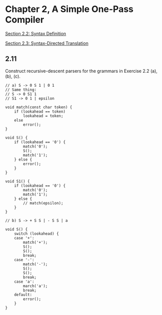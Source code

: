 # Chapter 2, A Simple One-Pass Compiler

[Section 2.2: Syntax Definition](./sec2.2/sec2.2.md)

[Section 2.3: Syntax-Directed Translation](./sec2.3/sec2.3.md)

## 2.11
Construct recursive-descent parsers for the grammars in Exercise 2.2
(a), (b), (c).

```
// a) S -> 0 S 1 | 0 1
// Same thing:
// S -> 0 S1 1
// S1 -> 0 1 | epsilon

void match(const char token) {
    if (lookahead == token)
        lookahead = token;
    else
        error();
}

void S() {
    if (lookahead == '0') {
        match('0');
        S();
        match('1');
    } else {
        error();
    }
}

void S1() {
    if (lookahead == '0') {
        match('0');
        match('1');
    } else {
        // match(epsilon);
    }
}
```

```
// b) S -> + S S | - S S | a

void S() {
    switch (lookahead) {
    case '+':
        match('+');
        S();
        S();
        break;
    case '-':
        match('-');
        S();
        S();
        break;
    case 'a':
        march('a');
        break;
    default:
        error();
    }
}
```

